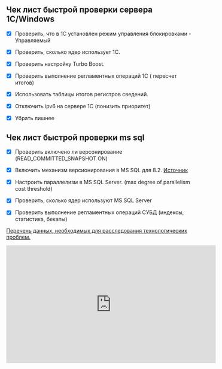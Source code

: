 ## Чек лист быстрой проверки сервера 1С/Windows 

- [x] Проверить, что в 1С установлен режим управления блокировками - Управляемый
- [x] Проверить, сколько ядер использует 1С.
- [x] Проверить настройку Turbo Boost.
- [x] Проверить выполнение регламентных операций 1С ( пересчет итогов)
- [x] Использовать таблицы итогов регистров сведений.
- [x] Отключить ipv6 на сервере 1C (понизить приоритет)
- [x] Убрать лишнее


## Чек лист быстрой проверки ms sql
- [x] Проверить включено ли версонирование (READ_COMMITTED_SNAPSHOT ON)
- [x] Включить механизм версионирования в MS SQL для 8.2. [Источник](http://www.gilev.ru/snapshot1c/)
- [x] Настроить параллелизм в MS SQL Server. (max degree of parallelism cost threshold)
- [x] Проверить, сколько ядер используют MS SQL Server
- [x] Проверить выполнение регламентных операций СУБД (индексы, статистика, бекапы)



[Перечень данных, необходимых для расследования технологических проблем.](https://its.1c.ru/db/metod8dev#content:6005:hdoc) 




<iframe width="560" height="315" src="https://www.youtube.com/embed/videoseries?list=PLLbbYbSDiWveSmG0dDKj_D5tVysv32mI6" title="YouTube video player" frameborder="0" allow="accelerometer; autoplay; clipboard-write; encrypted-media; gyroscope; picture-in-picture" allowfullscreen></iframe>
